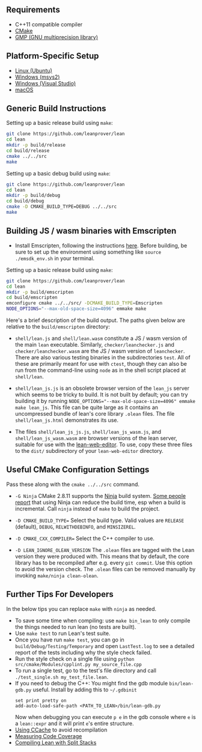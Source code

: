 Requirements
------------

- C++11 compatible compiler
- [CMake](http://www.cmake.org)
- [GMP (GNU multiprecision library)](http://gmplib.org/)

Platform-Specific Setup
-----------------------

- [Linux (Ubuntu)](ubuntu-16.04.md)
- [Windows (msys2)](msys2.md)
- [Windows (Visual Studio)](msvc.md)
- [macOS](osx-10.9.md)

Generic Build Instructions
--------------------------

Setting up a basic release build using `make`:

```bash
git clone https://github.com/leanprover/lean
cd lean
mkdir -p build/release
cd build/release
cmake ../../src
make
```

Setting up a basic debug build using `make`:

```bash
git clone https://github.com/leanprover/lean
cd lean
mkdir -p build/debug
cd build/debug
cmake -D CMAKE_BUILD_TYPE=DEBUG ../../src
make
```

Building JS / wasm binaries with Emscripten
------------------------

- Install Emscripten, following the instructions [here](https://emscripten.org/docs/getting_started/downloads.html). Before building, be sure to set up the environment using something like `source ./emsdk_env.sh` in your terminal.

Setting up a basic release build using `make`:

```bash
git clone https://github.com/leanprover/lean
cd lean
mkdir -p build/emscripten
cd build/emscripten
emconfigure cmake ../../src/ -DCMAKE_BUILD_TYPE=Emscripten
NODE_OPTIONS="--max-old-space-size=4096" emmake make
```

Here's a brief description of the build output. The paths given below are relative to the `build/emscripten` directory:

- `shell/lean.js` and `shell/lean.wasm` constitute a JS / wasm version of the main `lean` executable. Similarly, `checker/leanchecker.js` and `checker/leanchecker.wasm` are the JS / wasm version of `leanchecker`. There are also various testing binaries in the subdirectories `test`. All of these are primarily meant for use with `ctest`, though they can also be run from the command-line using `node` as in the shell script placed at `shell/lean`.

- `shell/lean_js.js` is an obsolete browser version of the `lean_js` server which seems to be tricky to build. It is not built by default; you can try building it by running `NODE_OPTIONS="--max-old-space-size=4096" emmake make lean_js`. This file can be quite large as it contains an uncompressed bundle of lean's core library `.olean` files. The file `shell/lean_js.html` demonstrates its use.

- The files `shell/lean_js_js.js`, `shell/lean_js_wasm.js`, and `shell/lean_js_wasm.wasm` are browser versions of the lean server, suitable for use with the [lean-web-editor](https://github.com/leanprover/lean-web-editor). To use, copy these three files to the `dist/` subdirectory of your `lean-web-editor` directory.

Useful CMake Configuration Settings
-----------------------------------

Pass these along with the `cmake ../../src` command.

* `-G Ninja`
  CMake 2.8.11 supports the [Ninja](https://ninja-build.org/) build system.
  [Some people report][ninja_work] that using
  Ninja can reduce the build time, esp when a build is
  incremental. Call `ninja` instead of `make` to build the project.

  [ninja_work]: https://web.archive.org/web/20120509074955/https://plus.google.com/108996039294665965197/posts/SfhrFAhRyyd

* `-D CMAKE_BUILD_TYPE=`
  Select the build type. Valid values are `RELEASE` (default), `DEBUG`,
  `RELWITHDEBINFO`, and `MINSIZEREL`.

* `-D CMAKE_CXX_COMPILER=`
  Select the C++ compiler to use.

* `-D LEAN_IGNORE_OLEAN_VERSION`
  The `.olean` files are tagged with the Lean version they were produced with.
  This means that by default, the core library has to be recompiled after e.g.
  every `git commit`. Use this option to avoid the version check. The `.olean`
  files can be removed manually by invoking `make/ninja clean-olean`.

Further Tips For Developers
---------------------------

In the below tips you can replace `make` with `ninja` as needed.

* To save some time when compiling: use `make bin_lean` to only compile the things needed to run lean (no tests are built).
* Use `make test` to run Lean's test suite.
* Once you have run `make test`, you can go in `build/Debug/Testing/Temporary` and open `LastTest.log` to see a detailed report of the tests including why the style check failed.
* Run the style check on a single file using `python src/cmake/Modules/cpplint.py my_source_file.cpp`
* To run a single test, go to the test's file directory and call `./test_single.sh my_test_file.lean`.
* If you need to debug the C++: You might find the gdb module `bin/lean-gdb.py` useful. Install by adding this to `~/.gdbinit`
    ```
    set print pretty on
    add-auto-load-safe-path <PATH_TO_LEAN>/bin/lean-gdb.py
    ```
  Now when debugging you can execute `p e` in the gdb console where `e` is a `lean::expr` and it will print `e`'s entire structure.
* [Using CCache](ccache.md) to avoid recompilation
* [Measuring Code Coverage](coverage.md)
* [Compiling Lean with Split Stacks](split-stack.md)
